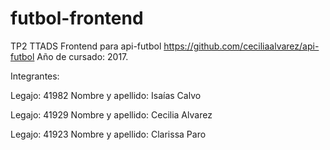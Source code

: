 # futbol-frontend
TP2 TTADS
Frontend para api-futbol https://github.com/ceciliaalvarez/api-futbol
Año de cursado: 2017.

Integrantes:

Legajo: 41982 Nombre y apellido: Isaías Calvo

Legajo: 41929 Nombre y apellido: Cecilia Alvarez

Legajo: 41923 Nombre y apellido: Clarissa Paro

